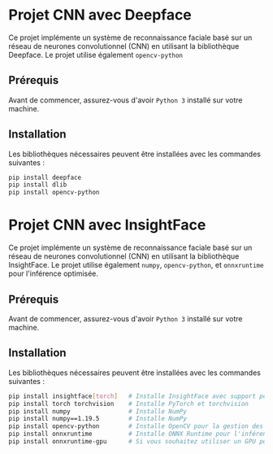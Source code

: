 # Projet CNN avec Deepface

Ce projet implémente un système de reconnaissance faciale basé sur un réseau de neurones convolutionnel (CNN) en utilisant la bibliothèque Deepface. Le projet utilise également `opencv-python`

## Prérequis

Avant de commencer, assurez-vous d'avoir `Python 3` installé sur votre machine.

## Installation

Les bibliothèques nécessaires peuvent être installées avec les commandes suivantes :

```bash
pip install deepface
pip install dlib
pip install opencv-python  


```
# Projet CNN avec InsightFace

Ce projet implémente un système de reconnaissance faciale basé sur un réseau de neurones convolutionnel (CNN) en utilisant la bibliothèque InsightFace. Le projet utilise également `numpy`, `opencv-python`, et `onnxruntime` pour l'inférence optimisée.

## Prérequis

Avant de commencer, assurez-vous d'avoir `Python 3` installé sur votre machine.

## Installation

Les bibliothèques nécessaires peuvent être installées avec les commandes suivantes :

```bash
pip install insightface[torch]   # Installe InsightFace avec support pour PyTorch
pip install torch torchvision    # Installe PyTorch et torchvision
pip install numpy                # Installe NumPy
pip install numpy==1.19.5        # Installe NumPy
pip install opencv-python        # Installe OpenCV pour la gestion des images
pip install onnxruntime          # Installe ONNX Runtime pour l'inférence
pip install onnxruntime-gpu      # Si vous souhaitez utiliser un GPU pour l'inférence
